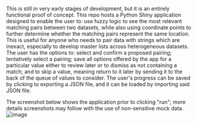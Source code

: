 
This is still in very early stages of development, but it is an entirely functional proof of concept. This repo hosts a Python Shiny application designed to enable the user to: use fuzzy logic to see the most relevant matching pairs between two datasets, while also using coordinate points to further determine whether the matching pairs represent the same location. This is useful for anyone who needs to pair data with strings which are inexact, especially to develop master lists across heterogeneous datasets. The user has the options to: select and confirm a proposed pairing; tentatively select a pairing; save all options offered by the app for a particular value either to review later or to dismiss as not containing a match; and to skip a value, meaning return to it later by sending it to the back of the queue of values to consider. The user's progress can be saved by clicking to exporting a JSON file, and it can be loaded by importing said JSON file.

The screenshot below shows the application prior to clicking "run"; more details screenshots may follow with the use of non-sensitive mock data.
![image](https://github.com/Assad-AC/Fuzzy-Matching-and-GIS/assets/126238295/79f2a146-356f-43ae-97c5-b690fa2fc847)
